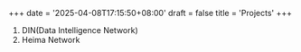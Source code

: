 +++
date = '2025-04-08T17:15:50+08:00'
draft = false
title = 'Projects'
+++

1. DIN(Data Intelligence Network)
2. Heima Network